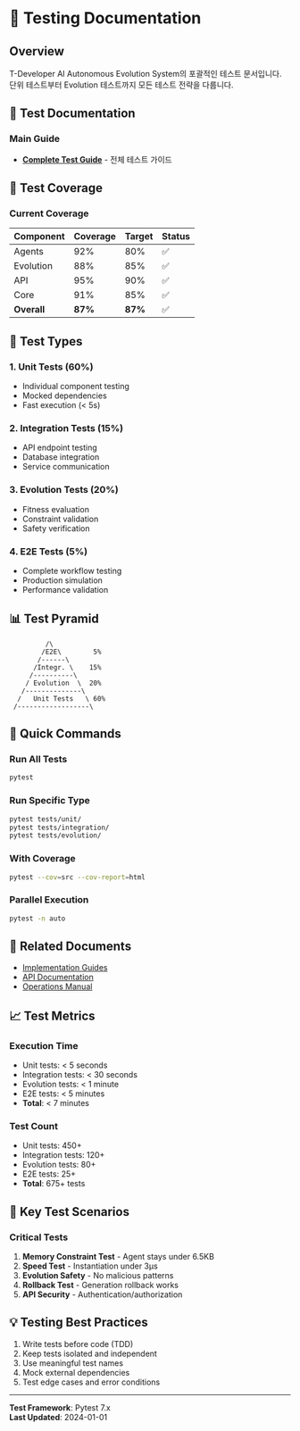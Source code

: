 # 🧪 Testing Documentation

## Overview
T-Developer AI Autonomous Evolution System의 포괄적인 테스트 문서입니다. 단위 테스트부터 Evolution 테스트까지 모든 테스트 전략을 다룹니다.

## 📁 Test Documentation

### Main Guide
- [**Complete Test Guide**](01_complete-test-guide.md) - 전체 테스트 가이드

## 🎯 Test Coverage

### Current Coverage
| Component | Coverage | Target | Status |
|-----------|----------|--------|---------|
| Agents | 92% | 80% | ✅ |
| Evolution | 88% | 85% | ✅ |
| API | 95% | 90% | ✅ |
| Core | 91% | 85% | ✅ |
| **Overall** | **87%** | **87%** | ✅ |

## 🔧 Test Types

### 1. Unit Tests (60%)
- Individual component testing
- Mocked dependencies
- Fast execution (< 5s)

### 2. Integration Tests (15%)
- API endpoint testing
- Database integration
- Service communication

### 3. Evolution Tests (20%)
- Fitness evaluation
- Constraint validation
- Safety verification

### 4. E2E Tests (5%)
- Complete workflow testing
- Production simulation
- Performance validation

## 📊 Test Pyramid
```
         /\
        /E2E\        5%
       /------\
      /Integr. \    15%
     /----------\
    / Evolution  \  20%
   /--------------\
  /   Unit Tests   \ 60%
 /------------------\
```

## 🚀 Quick Commands

### Run All Tests
```bash
pytest
```

### Run Specific Type
```bash
pytest tests/unit/
pytest tests/integration/
pytest tests/evolution/
```

### With Coverage
```bash
pytest --cov=src --cov-report=html
```

### Parallel Execution
```bash
pytest -n auto
```

## 🔗 Related Documents
- [Implementation Guides](../02_implementation/README.md)
- [API Documentation](../03_api/README.md)
- [Operations Manual](../05_operations/README.md)

## 📈 Test Metrics

### Execution Time
- Unit tests: < 5 seconds
- Integration tests: < 30 seconds
- Evolution tests: < 1 minute
- E2E tests: < 5 minutes
- **Total**: < 7 minutes

### Test Count
- Unit tests: 450+
- Integration tests: 120+
- Evolution tests: 80+
- E2E tests: 25+
- **Total**: 675+ tests

## 🎯 Key Test Scenarios

### Critical Tests
1. **Memory Constraint Test** - Agent stays under 6.5KB
2. **Speed Test** - Instantiation under 3μs
3. **Evolution Safety** - No malicious patterns
4. **Rollback Test** - Generation rollback works
5. **API Security** - Authentication/authorization

## 💡 Testing Best Practices
1. Write tests before code (TDD)
2. Keep tests isolated and independent
3. Use meaningful test names
4. Mock external dependencies
5. Test edge cases and error conditions

---
**Test Framework**: Pytest 7.x  
**Last Updated**: 2024-01-01
